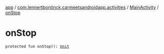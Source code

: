 [app](../../index.md) / [com.lennertbontinck.carmeetsandroidapp.activities](../index.md) / [MainActivity](index.md) / [onStop](./on-stop.md)

# onStop

`protected fun onStop(): `[`Unit`](https://kotlinlang.org/api/latest/jvm/stdlib/kotlin/-unit/index.html)